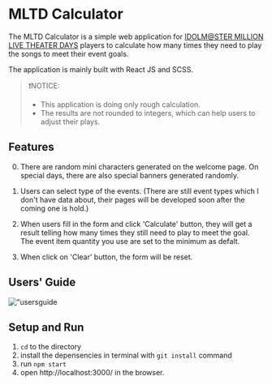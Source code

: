 # MLTD Calculator

The MLTD Calculator is a simple web application for [IDOLM@STER MILLION LIVE THEATER DAYS](https://millionlive.idolmaster.jp/theaterdays/) players to calculate how many times they need to play the songs to meet their event goals.

The application is mainly built with React JS and SCSS.

>❗️NOTICE: 
>- This application is doing only rough calculation.
>- The results are not rounded to integers, which can help users to adjust their plays.

## Features

0. There are random mini characters generated on the welcome page. On special days, there are also special banners generated randomly.

1. Users can select type of the events. (There are still event types which I don't have data about, their pages will be developed soon after the coming one is hold.)

2. When users fill in the form and click 'Calculate' button, they will get a result telling how many times they still need to play to meet the goal.
The event item quantity you use are set to the minimum as defalt.

3. When click on 'Clear' button, the form will be reset.

## Users' Guide

!["usersguide](https://github.com/BosiC0015/mltd-calculator/blob/master/public/20220212_190615.gif)

## Setup and Run

1. ```cd``` to the directory
2. install the depensencies in terminal with ```git install``` command
3. run ```npm start```
4. open http://localhost:3000/ in the browser.